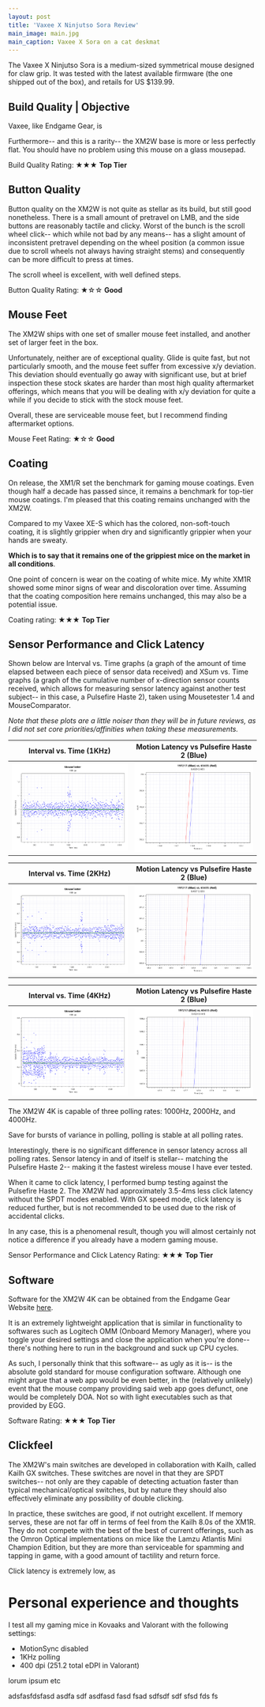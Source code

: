 ```yaml
---
layout: post
title: 'Vaxee X Ninjutso Sora Review'
main_image: main.jpg
main_caption: Vaxee X Sora on a cat deskmat
---
```


The Vaxee X Ninjutso Sora is a medium-sized symmetrical mouse designed for claw grip. It was tested with the latest available firmware (the one shipped out of the box), and retails for US $139.99.

## Build Quality | Objective

Vaxee, like Endgame Gear, is 

Furthermore-- and this is a rarity-- the XM2W base is more or less perfectly flat. You should have no problem using this mouse on a glass mousepad.

Build Quality Rating: ★★★ **Top Tier**

## Button Quality

Button quality on the XM2W is not quite as stellar as its build, but still good nonetheless. There is a small amount of pretravel on LMB, and the side buttons are reasonably tactile and clicky. Worst of the bunch is the scroll wheel click-- which while not bad by any means-- has a slight amount of inconsistent pretravel depending on the wheel position (a common issue due to scroll wheels not always having straight stems) and consequently can be more difficult to press at times. 

The scroll wheel is excellent, with well defined steps. 

Button Quality Rating: ★☆☆ **Good**

## Mouse Feet

The XM2W ships with one set of smaller mouse feet installed, and another set of larger feet in the box.

Unfortunately, neither are of exceptional quality. Glide is quite fast, but not particularly smooth, and the mouse feet suffer from excessive x/y deviation. This deviation should eventually go away with significant use, but at brief inspection these stock skates are harder than most high quality aftermarket offerings, which means that you will be dealing with x/y deviation for quite a while if you decide to stick with the stock mouse feet. 

Overall, these are serviceable mouse feet, but I recommend finding aftermarket options.

Mouse Feet Rating: ★☆☆ **Good**

## Coating

On release, the XM1/R set the benchmark for gaming mouse coatings. Even though half a decade has passed since, it remains a benchmark for top-tier mouse coatings. I'm pleased that this coating remains unchanged with the XM2W.

Compared to my Vaxee XE-S which has the colored, non-soft-touch coating, it is slightly grippier when dry and significantly grippier when your hands are sweaty. 

**Which is to say that it remains one of the grippiest mice on the market in all conditions**. 

One point of concern is wear on the coating of white mice. My white XM1R showed some minor signs of wear and discoloration over time. Assuming that the coating composition here remains unchanged, this may also be a potential issue.

Coating rating: ★★★ **Top Tier**

## Sensor Performance and Click Latency

Shown below are Interval vs. Time graphs (a graph of the amount of time elapsed between each piece of sensor data received) and XSum vs. Time graphs (a graph of the cumulative number of x-direction sensor counts received, which allows for measuring sensor latency against another test subject-- in this case, a Pulsefire Haste 2), taken using Mousetester 1.4 and MouseComparator. 

*Note that these plots are a little noiser than they will be in future reviews, as I did not set core priorities/affinities when taking these measurements.*

Interval vs. Time (1KHz)            |  Motion Latency vs Pulsefire Haste 2 (Blue)
:-------------------------:|:-------------------------:
![1khz interval vs time](/assets/img/xm2w-review/1khz_interval.png)  |  ![Latency vs Pulsefire Haste 2 @1KHz](/assets/img/xm2w-review/1khz_latency.png)

Interval vs. Time (2KHz)            |  Motion Latency vs Pulsefire Haste 2 (Blue)
:-------------------------:|:-------------------------:
![2khz interval vs time](/assets/img/xm2w-review/2khz_interval.png)  |  ![Latency vs Pulsefire Haste 2 @2KHz](/assets/img/xm2w-review/2khz_latency.png)

Interval vs. Time (4KHz)            |  Motion Latency vs Pulsefire Haste 2 (Blue)
:-------------------------:|:-------------------------:
![4khz interval vs time](/assets/img/xm2w-review/4khz_interval.png)  |  ![Latency vs Pulsefire Haste 2 @4KHz](/assets/img/xm2w-review/4khz_latency.png)


The XM2W 4K is capable of three polling rates: 1000Hz, 2000Hz, and 4000Hz.

Save for bursts of variance in polling, polling is stable at all polling rates.

Interestingly, there is no significant difference in sensor latency across all polling rates. Sensor latency in and of itself is stellar-- matching the Pulsefire Haste 2-- making it the fastest wireless mouse I have ever tested.

When it came to click latency, I performed bump testing against the Pulsefire Haste 2. The XM2W had approximately 3.5-4ms less click latency without the SPDT modes enabled. With GX speed mode, click latency is reduced further, but is not recommended to be used due to the risk of accidental clicks.

In any case, this is a phenomenal result, though you will almost certainly not notice a difference if you already have a modern gaming mouse.

Sensor Performance and Click Latency Rating: ★★★ **Top Tier**

## Software

Software for the XM2W 4K can be obtained from the Endgame Gear Website [here](https://www.endgamegear.com/en-us/downloads/xm2w-4k).

It is an extremely lightweight application that is similar in functionality to softwares such as Logitech OMM (Onboard Memory Manager), where you toggle your desired settings and close the application when you're done-- there's nothing here to run in the background and suck up CPU cycles.

As such, I personally think that this software-- as ugly as it is-- is the absolute gold standard for mouse configuration software. Although one might argue that a web app would be even better, in the (relatively unlikely) event that the mouse company providing said web app goes defunct, one would be completely DOA. Not so with light executables such as that provided by EGG.

Software Rating: ★★★ **Top Tier**

## Clickfeel

The XM2W's main switches are developed in collaboration with Kailh, called Kailh GX switches. These switches are novel in that they are SPDT switches-- not only are they capable of detecting actuation faster than typical mechanical/optical switches, but by nature they should also effectively eliminate any possibility of double clicking.

In practice, these switches are good, if not outright excellent. If memory serves, these are not far off in terms of feel from the Kailh 8.0s of the XM1R. They do not compete with the best of the best of current offerings, such as the Omron Optical implementations on mice like the Lamzu Atlantis Mini Champion Edition, but they are more than serviceable for spamming and tapping in game, with a good amount of tactility and return force.

Click latency is extremely low, as 

# Personal experience and thoughts

I test all my gaming mice in Kovaaks and Valorant with the following settings:

- MotionSync disabled
- 1KHz polling
- 400 dpi (251.2 total eDPI in Valorant)

lorum ipsum etc

adsfasfdsfasd
asdfa
sdf
asdfasd
fasd
fsad
sdfsdf
sdf
sfsd
fds
fs